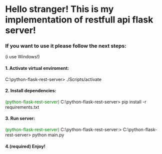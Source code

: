 # Hello stranger! This is my implementation of restfull api flask server!

### If you want to use it please follow the next steps:

(i use Windows!)

#### 1. Activate virtual enviroment: 
C:\python-flask-rest-server> ./Scripts/activate

#### 2. Install dependencies: 
<span style="color:green;">(python-flask-rest-server)</span> C:\python-flask-rest-server> pip install -r requirements.txt

#### 3. Run server: 
<span style="color:green;">(python-flask-rest-server)</span> C:\python-flask-rest-server:> C:\python-flask-rest-server> python main.py

#### 4.(required)  Enjoy!



